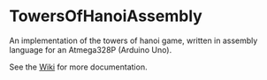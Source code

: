 # TowersOfHanoiAssembly
An implementation of the towers of hanoi game, written in assembly language for an Atmega328P (Arduino Uno).

See the [Wiki](https://github.com/ThomasSteinbinder/TowersOfHanoiAssembly/wiki) for more documentation.
